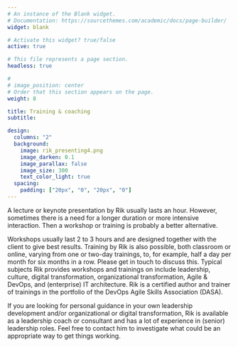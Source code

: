 ```yaml
---
# An instance of the Blank widget.
# Documentation: https://sourcethemes.com/academic/docs/page-builder/
widget: blank

# Activate this widget? true/false
active: true

# This file represents a page section.
headless: true

# 
# image_position: center
# Order that this section appears on the page.
weight: 8

title: Training & coaching
subtitle:

design:
  columns: "2"
  background:
    image: rik_presenting4.png
    image_darken: 0.1
    image_parallax: false
    image_size: 300
    text_color_light: true
  spacing:
    padding: ["20px", "0", "20px", "0"]
---
```


A lecture or keynote presentation by Rik usually lasts an hour. However, sometimes there is a need for a longer duration or more intensive interaction. Then a workshop or training is probably a better alternative. 

Workshops usually last 2 to 3 hours and are designed together with the client to give best results. Training by Rik is also possible, both classroom or online, varying from one or two-day trainings, to, for example, half a day per month for six months in a row. Please get in touch to discuss this. Typical subjects Rik provides workshops and trainings on include leadership, culture, digital transformation, organizational transformation, Agile & DevOps, and (enterprise) IT architecture. Rik is a certified author and trainer of trainings in the portfolio of the DevOps Agile Skills Association (DASA).

If you are looking for personal guidance in your own leadership development and/or organizational or digital transformation, Rik is available as a leadership coach or consultant and has a lot of experience in (senior) leadership roles. Feel free to contact him to investigate what could be an appropriate way to get things working.














 
